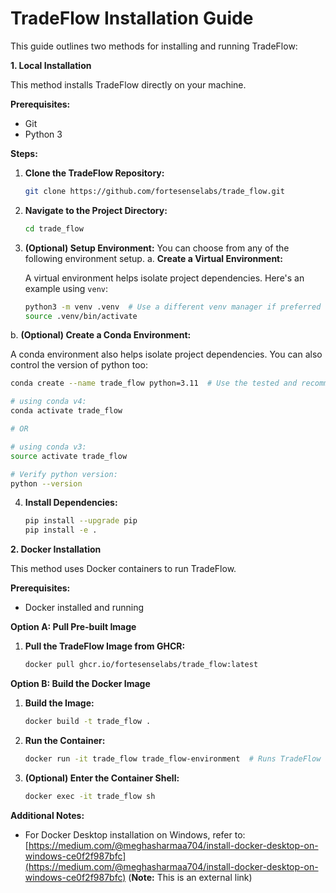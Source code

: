 # TradeFlow Installation Guide

This guide outlines two methods for installing and running TradeFlow:

**1. Local Installation**

This method installs TradeFlow directly on your machine.

**Prerequisites:**

* Git
* Python 3

**Steps:**

1. **Clone the TradeFlow Repository:**

   ```bash
   git clone https://github.com/fortesenselabs/trade_flow.git
   ```

2. **Navigate to the Project Directory:**

   ```bash
   cd trade_flow
   ```

3. **(Optional) Setup Environment:**
You can choose from any of the following environment setup.
  a. **Create a Virtual Environment:**

   A virtual environment helps isolate project dependencies. Here's an example using `venv`:

   ```bash
   python3 -m venv .venv  # Use a different venv manager if preferred
   source .venv/bin/activate
   ```
  b. **(Optional) Create a Conda Environment:**

   A conda environment also helps isolate project dependencies. You can also control the version of python too:
   ```bash
   conda create --name trade_flow python=3.11  # Use the tested and recommended python version

# using conda v4:
conda activate trade_flow 

# OR

# using conda v3:
source activate trade_flow

# Verify python version:
python --version
   ```
4. **Install Dependencies:**

   ```bash
   pip install --upgrade pip
   pip install -e .
   ```

**2. Docker Installation**

This method uses Docker containers to run TradeFlow.

**Prerequisites:**

* Docker installed and running

**Option A: Pull Pre-built Image**

1. **Pull the TradeFlow Image from GHCR:**

   ```bash
   docker pull ghcr.io/fortesenselabs/trade_flow:latest
   ```

**Option B: Build the Docker Image**

1. **Build the Image:**

   ```bash
   docker build -t trade_flow .
   ```

2. **Run the Container:**

   ```bash
   docker run -it trade_flow trade_flow-environment  # Runs TradeFlow environment
   ```

3. **(Optional) Enter the Container Shell:**

   ```bash
   docker exec -it trade_flow sh
   ```

**Additional Notes:**

* For Docker Desktop installation on Windows, refer to: [https://medium.com/@meghasharmaa704/install-docker-desktop-on-windows-ce0f2f987bfc](https://medium.com/@meghasharmaa704/install-docker-desktop-on-windows-ce0f2f987bfc) (**Note:** This is an external link)
